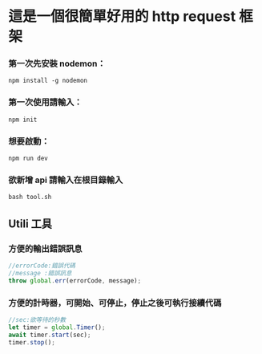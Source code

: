 # 這是一個很簡單好用的 http request 框架

### 第一次先安裝 nodemon：
```
npm install -g nodemon
```

### 第一次使用請輸入：
```
npm init
```

### 想要啟動：
```
npm run dev
```

### 欲新增 api 請輸入在根目錄輸入
```
bash tool.sh
```

## Utili 工具
### 方便的輸出錯誤訊息
``` javascript
//errorCode:錯誤代碼
//message :錯誤訊息
throw global.err(errorCode, message);
```
### 方便的計時器，可開始、可停止，停止之後可執行接續代碼
``` javascript
//sec:欲等待的秒數
let timer = global.Timer();
await timer.start(sec);
timer.stop();
```